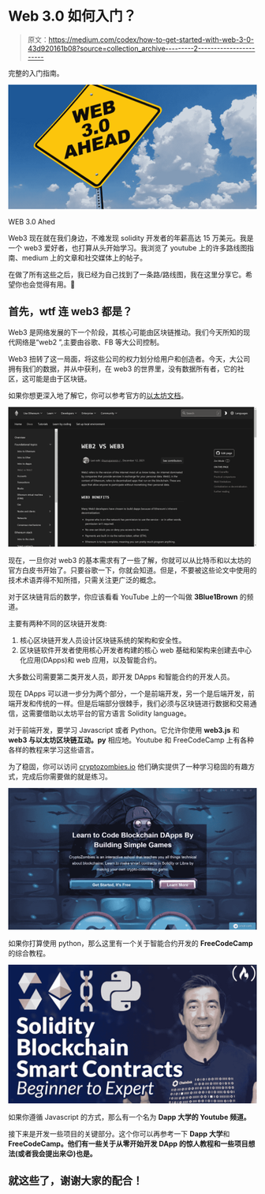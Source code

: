 # Web 3.0 如何入门？

> 原文：<https://medium.com/codex/how-to-get-started-with-web-3-0-43d920161b08?source=collection_archive---------2----------------------->

完整的入门指南。

![](img/393553da5be6355d790c3744f38a436b.png)

WEB 3.0 Ahed

Web3 现在就在我们身边，不难发现 solidity 开发者的年薪高达 15 万美元。我是一个 web3 爱好者，也打算从头开始学习。我浏览了 youtube 上的许多路线图指南、medium 上的文章和社交媒体上的帖子。

在做了所有这些之后，我已经为自己找到了一条路/路线图，我在这里分享它。希望你也会觉得有用。🤞

## 首先，wtf 连 web3 都是？

Web3 是网络发展的下一个阶段，其核心可能由区块链推动。我们今天所知的现代网络是“web2 ”,主要由谷歌、FB 等大公司控制。

Web3 扭转了这一局面，将这些公司的权力划分给用户和创造者。今天，大公司拥有我们的数据，并从中获利，在 web3 的世界里，没有数据所有者，它的社区，这可能是由于区块链。

如果你想更深入地了解它，你可以参考官方的[以太坊文档](https://ethereum.org/en/developers/docs/web2-vs-web3/)。

![](img/0411f8dfb5e2196b6b8a3ad8a4aefa10.png)

现在，一旦你对 web3 的基本需求有了一些了解，你就可以从比特币和以太坊的官方白皮书开始了。只要谷歌一下，你就会知道。但是，不要被这些论文中使用的技术术语弄得不知所措，只需关注更广泛的概念。

对于区块链背后的数学，你应该看看 YouTube 上的一个叫做 **3Blue1Brown** 的频道。

主要有两种不同的区块链开发商:

1.  核心区块链开发人员设计区块链系统的架构和安全性。
2.  区块链软件开发者使用核心开发者构建的核心 web 基础和架构来创建去中心化应用(DApps)和 web 应用，以及智能合约。

大多数公司需要第二类开发人员，即开发 DApps 和智能合约的开发人员。

现在 DApps 可以进一步分为两个部分，一个是前端开发，另一个是后端开发，前端开发和传统的一样。但是后端部分很棘手，我们必须与区块链进行数据和交易通信，这需要借助以太坊平台的官方语言 Solidity language。

对于前端开发，要学习 Javascript 或者 Python。它允许你使用 **web3.js** 和 **web3 与以太坊区块链互动。py** 相应地。Youtube 和 FreeCodeCamp 上有各种各样的教程来学习这些语言。

为了稳固，你可以访问 [cryptozombies.io](https://cryptozombies.io/) 他们确实提供了一种学习稳固的有趣方式，完成后你需要做的就是练习。

![](img/a229875eacd546b1f9d3f523598c06a9.png)

如果你打算使用 python，那么这里有一个关于智能合约开发的 **FreeCodeCamp** 的综合教程。

![](img/deaf58350b5f85196a3bc1f6096b7b48.png)

如果你遵循 Javascript 的方式，那么有一个名为 **Dapp 大学的 Youtube 频道。**

接下来是开发一些项目的关键部分。这个你可以再参考一下 **Dapp 大学**和 **FreeCodeCamp。他们有一些关于从零开始开发 DApp 的惊人教程和一些项目想法(或者我会提出来😉)也是。**

## 就这些了，谢谢大家的配合！